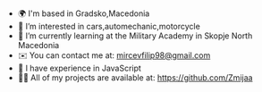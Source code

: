 - 🌍  I'm based in Gradsko,Macedonia
- 👀 I’m interested in cars,automechanic,motorcycle
- 🌱 I’m currently learning at the Military Academy in Skopje North Macedonia
- ✉️  You can contact me at: mircevfilip98@gmail.com
- 🧠  I have experience in JavaScript
- 👨‍💻 All of my projects are available at: https://github.com/Zmijaa

<!---
Zmijaa/Zmijaa is a ✨ special ✨ repository because its `README.md` (this file) appears on your GitHub profile.
You can click the Preview link to take a look at your changes.
--->
